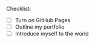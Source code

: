Checklist:
- [ ] Turn on GitHub Pages
- [ ] Outline my portfolio
- [ ] Introduce myself to the world
